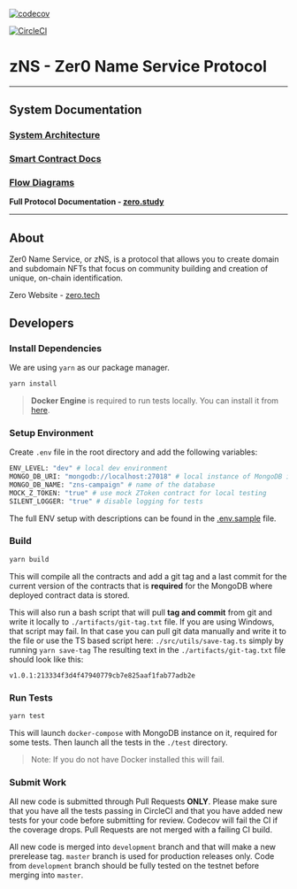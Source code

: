 [![codecov](https://codecov.io/gh/zer0-os/zNS/branch/master/graph/badge.svg?token=1L1P9CO4IU)](https://codecov.io/gh/zer0-os/zNS)

[![CircleCI](https://dl.circleci.com/status-badge/img/gh/zer0-os/zNS/tree/development.svg?style=svg)](https://dl.circleci.com/status-badge/redirect/gh/zer0-os/zNS/tree/development)

# zNS - Zer0 Name Service Protocol
________________________________________________________

## System Documentation

### [System Architecture](./docs/architecture.md)
### [Smart Contract Docs](./docs/contracts)
### [Flow Diagrams](./docs/flows.md)

**Full Protocol Documentation - [zero.study](https://www.zero.study/)**
________________________________________________________

## About
Zer0 Name Service, or zNS, is a protocol that allows you to create domain and subdomain NFTs that focus on community building and creation of unique, on-chain identification.

Zero Website - [zero.tech](https://zero.tech/)

## Developers

### Install Dependencies
We are using `yarn` as our package manager.
```bash
yarn install
```
> **Docker Engine** is required to run tests locally. You can install it from [here](https://docs.docker.com/engine/install/).

### Setup Environment
Create `.env` file in the root directory and add the following variables:
```bash
ENV_LEVEL: "dev" # local dev environment
MONGO_DB_URI: "mongodb://localhost:27018" # local instance of MongoDB in the Docker
MONGO_DB_NAME: "zns-campaign" # name of the database
MOCK_Z_TOKEN: "true" # use mock ZToken contract for local testing
SILENT_LOGGER: "true" # disable logging for tests
```

The full ENV setup with descriptions can be found in the [.env.sample](./.env.sample) file.

### Build
```bash
yarn build
```
This will compile all the contracts and add a git tag and a last commit for the current version of the contracts
that is **required** for the MongoDB where deployed contract data is stored.

This will also run a bash script that will pull **tag and commit** from git and write
it locally to `./artifacts/git-tag.txt` file. If you are using Windows, that script may fail. In that case you can
pull git data manually and write it to the file or use the TS based script here: `./src/utils/save-tag.ts` simply by running `yarn save-tag`
The resulting text in the `./artifacts/git-tag.txt` file should look like this:
```
v1.0.1:213334f3d4f47940779cb7e825aaf1fab77adb2e
```

### Run Tests
```bash
yarn test
```
This will launch `docker-compose` with MongoDB instance on it, required for some tests. Then launch all the tests in the `./test` directory.

> Note: If you do not have Docker installed this will fail.

### Submit Work
All new code is submitted through Pull Requests **ONLY**. Please make sure that you have all the tests passing in CircleCI and that
you have added new tests for your code before submitting for review. Codecov will fail the CI if the coverage drops. Pull Requests are not merged with a failing CI build.

All new code is merged into `development` branch and that will make a new prerelease tag.
`master` branch is used for production releases only. Code from `development` branch should be fully tested on the testnet before merging into `master`.
